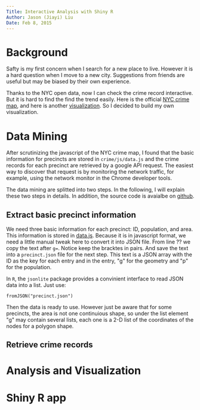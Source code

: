 ```yaml
---
Title: Interactive Analysis with Shiny R
Author: Jason (Jiayi) Liu
Date: Feb 8, 2015
---
```


# Background

Safty is my first concern when I search for a new place to live.  However it is a hard question when I move to a new city.  Suggestions from friends are useful but may be biased by their own experience.

Thanks to the NYC open data, now I can check the crime record interactive.  But it is hard to find the find the trend easily.  Here is the official [NYC crime map](http://maps.nyc.gov/crime/), and here is another [visualization](http://www.city-data.com/crime/crime-New-York-New-York.html).  So I decided to build my own visualization.

# Data Mining

After scrutinizing the javascript of the NYC crime map, I found that the basic information for precincts are stored in `crime/js/data.js` and the crime records for each precinct are retrieved by a google API request.  The easiest way to discover that request is by monitoring the network traffic, for example, using the network monitor in the Chrome developer tools.

The data mining are splitted into two steps.  In the following, I will explain these two steps in details.  In addition, the source code is avaialbe on [github]().

## Extract basic precinct information
We need three basic information for each precinct: ID, population, and area.  This information is stored in [data.js](http://maps.nyc.gov/crime/js/data.js).  Because it is in javascript format, we need a little manual tweak here to convert it into JSON file.  From line ?? we copy the text after `g=`.  Notice keep the bracktes in pairs.  And save the text into a `precinct.json` file for the next step.  This text is a JSON array with the ID as the key for each entry and in the entry, "g" for the geometry and "p" for the population.

In `R`, the `jsonlite` package provides a convinient interface to read JSON data into a list.
Just use:
```
fromJSON("precinct.json")
```

Then the data is ready to use.  However just be aware that for some precincts, the area is not one continuious shape, so under the list element "g" may contain several lists, each one is a 2-D list of the coordinates of the nodes for a polygon shape.

## Retrieve crime records



# Analysis and Visualization

# Shiny R app


